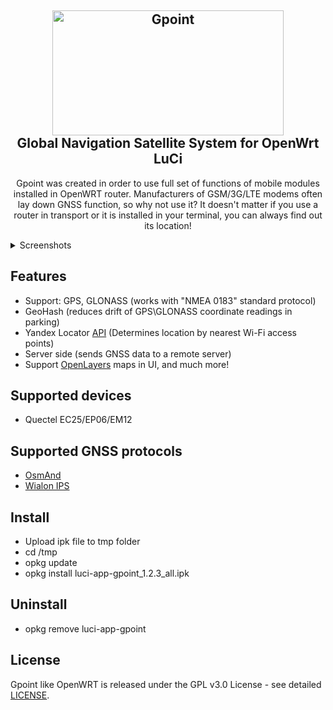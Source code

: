 <h2 align="center">
 <img src="https://github.com/Kodo-kakaku/luci-app-gpoint/blob/main/Images/logo.png" alt="Gpoint" height="200" width="370">
  <br>Global Navigation Satellite System for OpenWrt LuCi<br>
</h2>
<p align="center">Gpoint was created in order to use full set of functions of mobile modules installed in OpenWRT router.
Manufacturers of GSM/3G/LTE modems often lay down GNSS function, so why not use it?
It doesn't matter if you use a router in transport or it is installed in your terminal, you can always find out its location!</p>
<details>
   <summary>Screenshots</summary>
   <img src="https://github.com/Kodo-kakaku/luci-app-gpoint/blob/main/Images/overview_wait.png" alt="overview_wait">
   <img src="https://github.com/Kodo-kakaku/luci-app-gpoint/blob/main/Images/overview.png" alt="overview">
</details>

## Features
- Support: GPS, GLONASS (works with "NMEA 0183" standard protocol)
- GeoHash (reduces drift of GPS\GLONASS coordinate readings in parking)
- Yandex Locator [API](https://yandex.ru/dev/locator/) (Determines location by nearest Wi-Fi access points)
- Server side (sends GNSS data to a remote server)
- Support [OpenLayers](https://openlayers.org/) maps in UI, and much more!

## Supported devices
- Quectel EC25/EP06/EM12

## Supported GNSS protocols
- [OsmAnd](https://www.traccar.org/osmand/)
- [Wialon IPS](https://gurtam.com/ru/gps-hardware/soft/wialon-ips)

## Install
- Upload ipk file to tmp folder
- cd /tmp
- opkg update
- opkg install luci-app-gpoint_1.2.3_all.ipk

## Uninstall
- opkg remove luci-app-gpoint

## License  
Gpoint like OpenWRT is released under the GPL v3.0 License - see detailed [LICENSE](https://github.com/Kodo-kakaku/luci-app-gpoint/blob/main/LICENSE).
